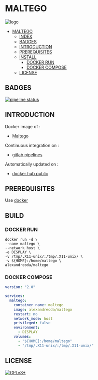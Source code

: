 # MALTEGO

![logo](https://assets.gitlab-static.net/uploads/-/system/project/avatar/12904454/vector_logo_grey_small_edge_512_darker.png)

- [MALTEGO](#maltego)
  - [INDEX](#index)
  - [BADGES](#badges)
  - [INTRODUCTION](#introduction)
  - [PREREQUISITES](#prerequisites)
  - [INSTALL](#install)
    - [DOCKER RUN](#docker-run)
    - [DOCKER COMPOSE](#docker-compose)
  - [LICENSE](#license)

## BADGES

[![pipeline status](https://gitlab.com/oda-alexandre/maltego/badges/master/pipeline.svg)](https://gitlab.com/oda-alexandre/maltego/commits/master)

## INTRODUCTION

Docker image of :

- [Maltego](https://www.paterva.com/web7/buy/maltego-clients/maltego-ce.php)

Continuous integration on :

- [gitlab pipelines](https://gitlab.com/oda-alexandre/maltego/pipelines)

Automatically updated on :

- [docker hub public](https://hub.docker.com/r/alexandreoda/maltego)

## PREREQUISITES

Use [docker](https://www.docker.com)

## BUILD

### DOCKER RUN

```\
docker run -d \
--name maltego \
--network host \
-e DISPLAY \
-v /tmp/.X11-unix/:/tmp/.X11-unix/ \
-v ${HOME}:/home/maltego \
alexandreoda/maltego
```

### DOCKER COMPOSE

```yml
version: "2.0"

services:
  maltego:
    container_name: maltego
    image: alexandreoda/maltego
    restart: no
    network_mode: host
    privileged: false
    environment:
      - DISPLAY
    volumes:
      - "${HOME}:/home/maltego"
      - "/tmp/.X11-unix/:/tmp/.X11-unix/"
```

## LICENSE

[![GPLv3+](http://gplv3.fsf.org/gplv3-127x51.png)](https://gitlab.com/oda-alexandre/maltego/blob/master/LICENSE)
